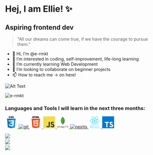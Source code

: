 # Hej, I am Ellie! ✨

## Aspiring frontend dev

> "All our dreams can come true, if we have the courage to pursue them."

- 👋 Hi, I’m @e-rmkt
- 👀 I’m interested in coding, self-improvement, life-long learning
- 🌱 I’m currently learning Web Development
- 💞️ I’m looking to collaborate on beginner projects
- 📫 How to reach me -> on here!


![Alt Text](https://media.giphy.com/media/IcJ6n6VJNjRNS/giphy.gif)
<p align="left"> <img src="https://visitcount.itsvg.in/api?id=e-rmkt&icon=0&color=0" alt="e-rmkt" /> </p>

### Languages and Tools I will learn in the next three months:
<p align="left"> <a href="https://www.w3schools.com/css/" target="_blank" rel="noreferrer"> <img src="https://raw.githubusercontent.com/devicons/devicon/master/icons/css3/css3-original-wordmark.svg" alt="css3" width="40" height="40"/> </a>  <a href="https://git-scm.com/" target="_blank" rel="noreferrer"> <img src="https://www.vectorlogo.zone/logos/git-scm/git-scm-icon.svg" alt="git" width="40" height="40"/> </a> <a href="https://www.w3.org/html/" target="_blank" rel="noreferrer"> <img src="https://raw.githubusercontent.com/devicons/devicon/master/icons/html5/html5-original-wordmark.svg" alt="html5" width="40" height="40"/> </a>  <a href="https://developer.mozilla.org/en-US/docs/Web/JavaScript" target="_blank" rel="noreferrer"> <img src="https://raw.githubusercontent.com/devicons/devicon/master/icons/javascript/javascript-original.svg" alt="javascript" width="40" height="40"/> </a> <a href="https://www.mongodb.com/" target="_blank" rel="noreferrer"> <img src="https://raw.githubusercontent.com/devicons/devicon/master/icons/mongodb/mongodb-original-wordmark.svg" alt="mongodb" width="40" height="40"/> </a> <a href="https://nextjs.org/" target="_blank" rel="noreferrer"> <img src="https://cdn.worldvectorlogo.com/logos/nextjs-2.svg" alt="nextjs" width="40" height="40"/> </a>  <a href="https://reactjs.org/" target="_blank" rel="noreferrer"> <img src="https://raw.githubusercontent.com/devicons/devicon/master/icons/react/react-original-wordmark.svg" alt="react" width="40" height="40"/> </a>  <a href="https://www.typescriptlang.org/" target="_blank" rel="noreferrer"> <img src="https://raw.githubusercontent.com/devicons/devicon/master/icons/typescript/typescript-original.svg" alt="typescript" width="40" height="40"/> </a>  </p>

![](https://github-readme-stats.vercel.app/api?username=e-rmkt&theme=blueberry&hide_border=true&include_all_commits=false&count_private=false)<br/>
![](https://github-readme-streak-stats.herokuapp.com/?user=e-rmkt&theme=blueberry&hide_border=true)<br/>
![](https://github-readme-stats.vercel.app/api/top-langs/?username=e-rmkt&theme=blueberry&hide_border=true&include_all_commits=false&count_private=false&layout=compact)




<!---
e-rmkt/e-rmkt is a ✨ special ✨ repository because its `README.md` (this file) appears on your GitHub profile.
You can click the Preview link to take a look at your changes.
--->
